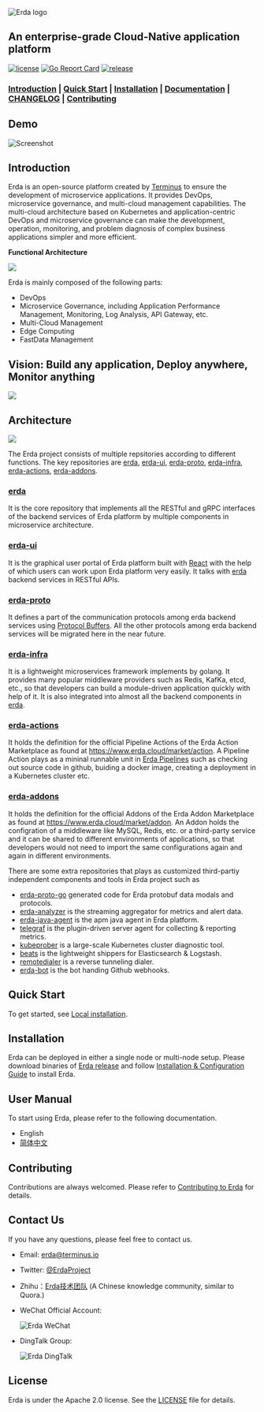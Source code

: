 ![Erda logo](./docs/assets/logo-small.jpg)

## An enterprise-grade Cloud-Native application platform

[![license](https://img.shields.io/github/license/erda-project/erda.svg)](https://github.com/erda-project/erda/blob/main/LICENSE)
[![Go Report Card](https://goreportcard.com/badge/github.com/erda-project/erda)](https://goreportcard.com/report/github.com/erda-project/erda)
[![release](https://img.shields.io/github/release/erda-project/erda/all.svg)](https://github.com/erda-project/erda/releases)
###  [Introduction](#Introduction) | [Quick Start](#Quick-Start) | [Installation](#Installation) | [Documentation](#User-Manual) | [CHANGELOG](./CHANGELOG/README.md) | [Contributing](#Contributing) 

## Demo
![Screenshot](https://static.erda.cloud/images/erda.gif)

## Introduction

Erda is an open-source platform created by [Terminus](https://www.terminus.io/) to ensure the development of microservice applications. It provides DevOps, microservice governance, and multi-cloud management capabilities. The multi-cloud architecture based on Kubernetes and application-centric DevOps and microservice governance can make the development, operation, monitoring, and problem diagnosis of complex business applications simpler and more efficient.

**Functional Architecture**

![](./docs/assets/functional_architecture.png)

Erda is mainly composed of the following parts:
- DevOps
- Microservice Governance, including Application Performance Management, Monitoring, Log Analysis, API Gateway, etc.
- Multi-Cloud Management
- Edge Computing
- FastData Management

## Vision: Build any application, Deploy anywhere, Monitor anything
![](./docs/assets/vision.png)

## Architecture

![](./docs/assets/arch.png)

The Erda project consists of multiple repsitories according to different functions. The key repositories are [erda](https://github.com/erda-project/erda), [erda-ui](https://github.com/erda-project/erda-ui), [erda-proto](https://github.com/erda-project/erda-proto), [erda-infra](https://github.com/erda-project/erda-infra), [erda-actions](https://github.com/erda-project/erda-actions), [erda-addons](https://github.com/erda-project/erda-addons).

### **[erda](https://github.com/erda-project/erda)** 

It is the core repository that implements all the RESTful and gRPC interfaces of the backend services of Erda platform by multiple components in microservice architecture. 

### **[erda-ui](https://github.com/erda-project/erda-ui)** 

It is the graphical user portal of Erda platform built with [React](https://github.com/facebook/react) with the help of which users can work upon Erda platform very easily. It talks with [erda](https://github.com/erda-project/erda) backend services in RESTful APIs.

### **[erda-proto](https://github.com/erda-project/erda-proto)** 

It defines a part of the communication protocols among erda backend services using [Protocol Buffers](https://developers.google.com/protocol-buffers). All the other protocols among erda backend services will be migrated here in the near future.

### **[erda-infra](https://github.com/erda-project/erda-infra)** 

It is a lightweight microservices framework implements by golang. It provides many popular middleware providers such as Redis, KafKa, etcd, etc.,  so that developers can build a module-driven application quickly with help of it. It is also integrated into almost all the backend components in [erda](https://github.com/erda-project/erda). 

### **[erda-actions](https://github.com/erda-project/erda-actions)**

It holds the definition for the official Pipeline Actions of the Erda Action Marketplace as found at https://www.erda.cloud/market/action. A Pipeline Action plays as a mininal runnable unit in [Erda Pipelines](https://docs.erda.cloud/latest/manual/dop/concepts/pipeline.html) such as checking out source code in github, buiding a docker image, creating a deployment in a Kubernetes cluster etc.

### **[erda-addons](https://github.com/erda-project/erda-addons)** 

It holds the definition for the official Addons of the Erda Addon Marketplace as found at https://www.erda.cloud/market/addon. An Addon holds the configration of a middleware like MySQL, Redis, etc. or a third-party service and it can be shared to different environments of applications, so that developers would not need to import the same configurations again and again in different environments.

There are some extra repositories that plays as customized third-partiy independent components and tools in Erda project such as 
* [erda-proto-go](https://github.com/erda-project/erda-proto-go) generated code for Erda protobuf data modals and protocols.
* [erda-analyzer](https://github.com/erda-project/erda-analyzer) is the streaming aggregator for metrics and alert data.
* [erda-java-agent](https://github.com/erda-project/erda-java-agent) is the apm java agent in Erda platform.
* [telegraf](https://github.com/erda-project/telegraf) is the plugin-driven server agent for collecting & reporting metrics.
* [kubeprober](https://github.com/erda-project/kubeprober) is a large-scale Kubernetes cluster diagnostic tool.
* [beats](https://github.com/erda-project/beats) is the lightweight shippers for Elasticsearch & Logstash.
* [remotedialer](https://github.com/erda-project/remotedialer) is a reverse tunneling dialer.
* [erda-bot](https://github.com/erda-project/erda-bot) is the bot handing Github webhooks.

## Quick Start

To get started, see [Local installation](https://docs.erda.cloud/latest/manual/install/docker-install.html).

## Installation

Erda can be deployed in either a single node or multi-node setup. 
Please download binaries of [Erda release](https://github.com/erda-project/erda/releases) and follow [Installation & Configuration Guide](https://docs.erda.cloud/latest/manual/install/helm-install/introduction.html) to install Erda.

## User Manual

To start using Erda, please refer to the following documentation.

- English
- [简体中文](https://docs.erda.cloud)

## Contributing

Contributions are always welcomed. Please refer to [Contributing to Erda](CONTRIBUTING.md) for details.

## Contact Us

If you have any questions, please feel free to contact us.

- Email: erda@terminus.io
- Twitter: [@ErdaProject](https://twitter.com/ErdaProject)
- Zhihu：[Erda技术团队](https://www.zhihu.com/people/erda-project) (A Chinese knowledge community, similar to Quora.)
- WeChat Official Account:

    ![Erda WeChat](./docs/assets/wechat-small.jpg)
- DingTalk Group:
  
    ![Erda DingTalk](./docs/assets/dingtalk.png)

## License

Erda is under the Apache 2.0 license. See the [LICENSE](LICENSE) file for details.


